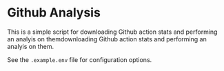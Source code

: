 # Github Analysis

This is a simple script for downloading Github action stats and performing an analyis on themdownloading Github action stats and performing an analyis on them.

See the `.example.env` file for configuration options.
